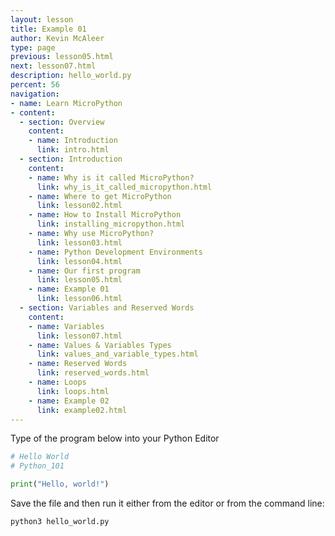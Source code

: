 ```yaml
---
layout: lesson
title: Example 01
author: Kevin McAleer
type: page
previous: lesson05.html
next: lesson07.html
description: hello_world.py
percent: 56
navigation:
- name: Learn MicroPython
- content:
  - section: Overview
    content:
    - name: Introduction
      link: intro.html
  - section: Introduction
    content:
    - name: Why is it called MicroPython?
      link: why_is_it_called_micropython.html
    - name: Where to get MicroPython
      link: lesson02.html
    - name: How to Install MicroPython
      link: installing_micropython.html
    - name: Why use MicroPython?
      link: lesson03.html
    - name: Python Development Environments
      link: lesson04.html
    - name: Our first program
      link: lesson05.html
    - name: Example 01
      link: lesson06.html
  - section: Variables and Reserved Words
    content:
    - name: Variables
      link: lesson07.html
    - name: Values & Variables Types
      link: values_and_variable_types.html
    - name: Reserved Words
      link: reserved_words.html
    - name: Loops
      link: loops.html
    - name: Example 02
      link: example02.html
---
```



Type of the program below into your Python Editor

```python
# Hello World
# Python_101

print("Hello, world!")
```

Save the file and then run it either from the editor or from the command line:

```bash
python3 hello_world.py
```